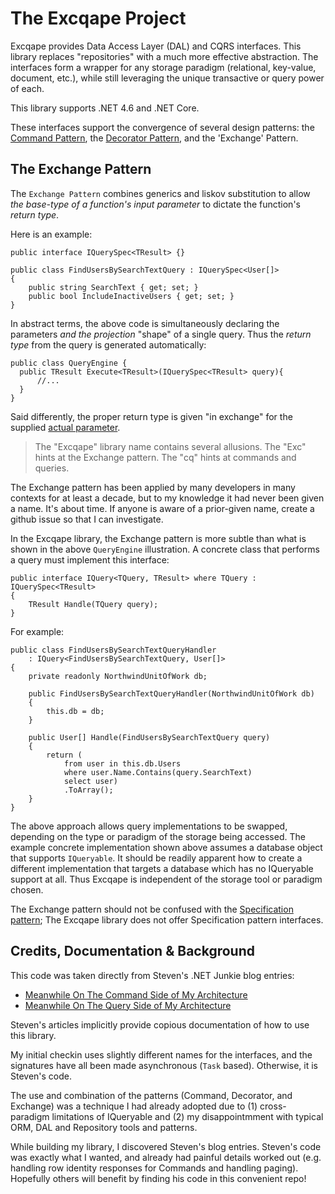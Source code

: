 # The Excqape Project

Excqape provides Data Access Layer (DAL) and CQRS interfaces. 
This library replaces "repositories" with a much more effective
abstraction.  The interfaces form a wrapper for any storage 
paradigm (relational, key-value, document, etc.), while still 
leveraging the unique transactive or query power of each.

This library supports .NET 4.6 and .NET Core.
  
These interfaces support the convergence of several design patterns: 
the [Command Pattern](https://en.wikipedia.org/wiki/Command_pattern), 
the [Decorator Pattern](https://en.wikipedia.org/wiki/Decorator_pattern), 
and the 'Exchange' Pattern.  

## The Exchange Pattern

The `Exchange Pattern` combines generics and liskov substitution to 
allow *the base-type of a function's input parameter* to dictate the 
function's *return type*.  

Here is an example:

    public interface IQuerySpec<TResult> {}

    public class FindUsersBySearchTextQuery : IQuerySpec<User[]>
    {
        public string SearchText { get; set; }
        public bool IncludeInactiveUsers { get; set; }
    }
    
In abstract terms, the above code is simultaneously declaring the 
parameters *and the projection* "shape" of a single query.  Thus
the *return type* from the query is generated automatically:

    public class QueryEngine { 
      public TResult Execute<TResult>(IQuerySpec<TResult> query){
          //...
      }  
    }

Said differently, the proper return type is given "in exchange" for 
the supplied [actual parameter](https://en.wiktionary.org/wiki/actual_parameter). 

>The "Excqape" library name contains several allusions.  The "Exc" hints 
at the Exchange pattern.  The "cq" hints at commands and queries.   

The Exchange pattern has been applied by many developers in 
many contexts for at least a decade, but to my knowledge it 
had never been given a name.  It's about time.  If anyone is
aware of a prior-given name, create a github issue so that I
can investigate.

In the Excqape library, the Exchange pattern is more subtle than what
is shown in the above `QueryEngine` illustration.  A concrete class that 
performs a query must implement this interface: 

    public interface IQuery<TQuery, TResult> where TQuery : IQuerySpec<TResult>
    {
        TResult Handle(TQuery query);
    }    

For example:

    public class FindUsersBySearchTextQueryHandler
        : IQuery<FindUsersBySearchTextQuery, User[]>
    {
        private readonly NorthwindUnitOfWork db;
    
        public FindUsersBySearchTextQueryHandler(NorthwindUnitOfWork db)
        {
            this.db = db;
        }
    
        public User[] Handle(FindUsersBySearchTextQuery query)
        {
            return (
                from user in this.db.Users
                where user.Name.Contains(query.SearchText)
                select user)
                .ToArray();
        }
    }

The above approach allows query implementations to be swapped, depending
on the type or paradigm of the storage being accessed.  The example concrete 
implementation shown above assumes a database object that supports `IQueryable`.
It should be readily apparent how to create a different implementation that
targets a database which has no IQueryable support at all.  Thus Excqape is
independent of the storage tool or paradigm chosen.

The Exchange pattern should not be confused with the [Specification pattern](https://en.wikipedia.org/wiki/Specification_pattern); 
The Excqape library does not offer Specification pattern interfaces.

## Credits, Documentation & Background

This code was taken directly from Steven's .NET Junkie blog entries:

 * [Meanwhile On The Command Side of My Architecture](https://www.cuttingedge.it/blogs/steven/pivot/entry.php?id=91)
 * [Meanwhile On The Query Side of My Architecture](https://www.cuttingedge.it/blogs/steven/pivot/entry.php?id=92)

Steven's articles implicitly provide copious documentation of how to use this 
library.

My initial checkin uses slightly different names for the interfaces, and
the signatures have all been made asynchronous (`Task` based).  Otherwise,
it is Steven's code.

The use and combination of the patterns (Command, Decorator, and 
Exchange) was a technique I had already adopted due to (1) cross-paradigm 
limitations of IQueryable and (2) my disappointmment with typical ORM, DAL 
and Repository tools and patterns.

While building my library, I discovered Steven's blog entries. Steven's 
code was exactly what I wanted, and already had painful details worked out 
(e.g. handling row identity responses for Commands and handling 
paging).  Hopefully others will benefit by finding his code in this 
convenient repo!